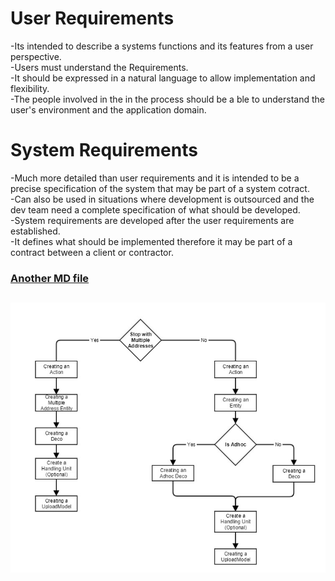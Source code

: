 # User Requirements  
-Its intended to describe a systems functions and its features from a user perspective.  
-Users must understand the Requirements.  
-It should be expressed in a natural language to allow implementation and flexibility.  
-The people  involved in the in the process should be a ble to understand the user's environment and the application domain.

# System Requirements
-Much more detailed than user requirements and it is intended to be a precise specification of the system that may be part of a system cotract.  
-Can also be used in situations where development is outsourced and the dev team need a complete specification of what should be developed.  
-System requirements are developed after the user requirements are established.  
-It defines what should be implemented therefore it may be part of a contract between a client or contractor.  

### [Another MD file](test2/test.md)

## ![Adding pic](test2/adhocandmultipleaddressflow2.png)